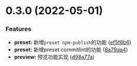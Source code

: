 # 0.3.0 (2022-05-01)


### Features

* **preset:** 新增`preset npm-publish`的功能 ([ef5f6b6](https://github.com/charrue/scripts/commit/ef5f6b60e68933bd34b1eb8db9ceb1467ef5def3))
* **preset:** 新增preset commitlint的功能 ([8a79aa4](https://github.com/charrue/scripts/commit/8a79aa416b0837222809174fc827b08e559acef1))
* **preview:** 预览功能实现 ([d98a77a](https://github.com/charrue/scripts/commit/d98a77a31bfb73424c02b6b68c14ec383fb61fb0))



